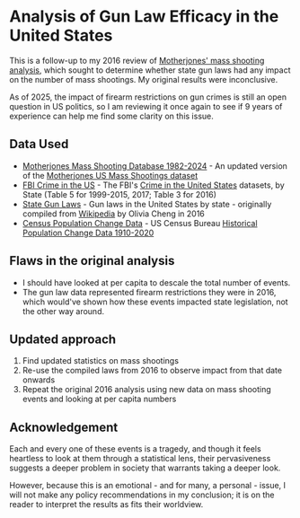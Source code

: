 # Analysis of Gun Law Efficacy in the United States

This is a follow-up to my 2016 review of [Motherjones' mass shooting analysis](https://github.com/whitgroves/motherjones-mass-shooting-analysis), which sought to determine whether state gun laws had any impact on the number of mass shootings. My original results were inconclusive.

As of 2025, the impact of firearm restrictions on gun crimes is still an open question in US politics, so I am reviewing it once again to see if 9 years of experience can help me find some clarity on this issue.

## Data Used
- [Motherjones Mass Shooting Database 1982-2024](./data/Motherjones%20Mass%20Shooting%20Database%201982-2024.csv) - An updated version of the [Motherjones US Mass Shootings dataset](https://www.motherjones.com/politics/2012/12/mass-shootings-mother-jones-full-data/)
- [FBI Crime in the US](./data/fbi-crime-in-the-us/) - The FBI's [Crime in the United States](https://ucr.fbi.gov/crime-in-the-u.s) datasets, by State (Table 5 for 1999-2015, 2017; Table 3 for 2016)
- [State Gun Laws](./data/state-gun-laws/) - Gun laws in the United States by state - originally compiled from [Wikipedia](https://en.wikipedia.org/wiki/Gun_laws_in_the_United_States_by_state) by Olivia Cheng in 2016
- [Census Population Change Data](./data/Census-Population-Change-Data-1910-2020.csv) - US Census Bureau [Historical Population Change Data 1910-2020](https://www.census.gov/data/tables/time-series/dec/popchange-data-text.html)

## Flaws in the original analysis
- I should have looked at per capita to descale the total number of events.
- The gun law data represented firearm restrictions they were in 2016, which would've shown how these events impacted state legislation, not the other way around.

## Updated approach
1. Find updated statistics on mass shootings
2. Re-use the compiled laws from 2016 to observe impact from that date onwards
3. Repeat the original 2016 analysis using new data on mass shooting events and looking at per capita numbers

## Acknowledgement
Each and every one of these events is a tragedy, and though it feels heartless to look at them through a statistical lens, their pervasiveness suggests a deeper problem in society that warrants taking a deeper look.

However, because this is an emotional - and for many, a personal - issue, I will not make any policy recommendations in my conclusion; it is on the reader to interpret the results as fits their worldview.